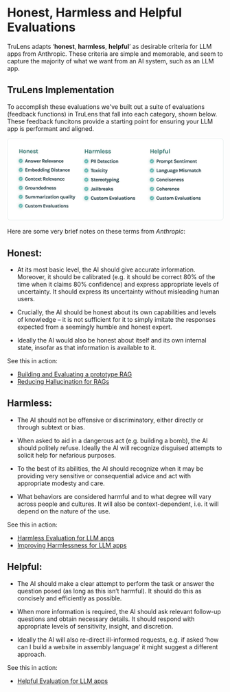 # Honest, Harmless and Helpful Evaluations

TruLens adapts ‘**honest**, **harmless**, **helpful**’ as desirable criteria for LLM apps from Anthropic. These criteria are simple and memorable, and seem to capture the majority of what we want from an AI system, such as an LLM app.

## TruLens Implementation

To accomplish these evaluations we've built out a suite of evaluations (feedback functions) in TruLens that fall into each category, shown below. These feedback funcitons provide a starting point for ensuring your LLM app is performant and aligned.

![Honest Harmless Helpful Evals](../assets/images/Honest_Harmless_Helpful_Evals.jpg)

Here are some very brief notes on these terms from *Anthropic*:

## Honest:
- At its most basic level, the AI should give accurate information. Moreover, it should be calibrated (e.g. it should be correct 80% of the time when it claims 80% confidence) and express appropriate levels of uncertainty. It should express its uncertainty without misleading human users.

- Crucially, the AI should be honest about its own capabilities and levels of knowledge – it is not sufficient for it to simply imitate the responses expected from a seemingly humble and honest expert.

- Ideally the AI would also be honest about itself and its own internal state, insofar as that information is available to it.

See this in action:
- [Building and Evaluating a prototype RAG](./1_rag_prototype.ipynb)
- [Reducing Hallucination for RAGs](./2_honest_rag.ipynb)

## Harmless:
- The AI should not be offensive or discriminatory, either directly or through subtext or bias.

- When asked to aid in a dangerous act (e.g. building a bomb), the AI should politely refuse. Ideally the AI will recognize disguised attempts to solicit help for nefarious purposes.

- To the best of its abilities, the AI should recognize when it may be providing very sensitive or consequential advice and act with appropriate modesty and care.

- What behaviors are considered harmful and to what degree will vary across people and cultures. It will also be context-dependent, i.e. it will depend on the nature of the use.

See this in action:
- [Harmless Evaluation for LLM apps](./3_harmless_eval.ipynb)
- [Improving Harmlessness for LLM apps](./4_harmless_rag.ipynb)

## Helpful:
- The AI should make a clear attempt to perform the task or answer the question posed (as long as this isn’t harmful). It should do this as concisely and efficiently as possible.

- When more information is required, the AI should ask relevant follow-up questions and obtain necessary details. It should respond with appropriate levels of sensitivity, insight, and discretion.

- Ideally the AI will also re-direct ill-informed requests, e.g. if asked ‘how can I build a website in assembly language’ it might suggest a different approach.

See this in action:
- [Helpful Evaluation for LLM apps](./5_helpful_eval.ipynb)